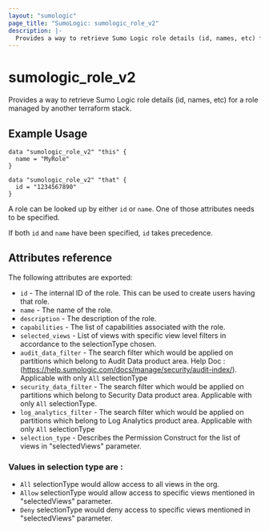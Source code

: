 ```yaml
---
layout: "sumologic"
page_title: "SumoLogic: sumologic_role_v2"
description: |-
  Provides a way to retrieve Sumo Logic role details (id, names, etc) for a role managed outside of terraform.
---
```


# sumologic_role_v2

Provides a way to retrieve Sumo Logic role details (id, names, etc) for a role
managed by another terraform stack.


## Example Usage
```hcl
data "sumologic_role_v2" "this" {
  name = "MyRole"
}
```

```hcl
data "sumologic_role_v2" "that" {
  id = "1234567890"
}
```

A role can be looked up by either `id` or `name`. One of those attributes needs to be specified.

If both `id` and `name` have been specified, `id` takes precedence.

## Attributes reference

The following attributes are exported:

- `id` - The internal ID of the role. This can be used to create users having that role.
- `name` - The name of the role.
- `description` - The description of the role.
- `capabilities` - The list of capabilities associated with the role.
- `selected_views` - List of views with specific view level filters in accordance to the selectionType chosen.
- `audit_data_filter` - The search filter which would be applied on partitions which belong to Audit Data product area. Help Doc : (https://help.sumologic.com/docs/manage/security/audit-index/). Applicable with only `All` selectionType
- `security_data_filter` - The search filter which would be applied on partitions which belong to Security Data product area. Applicable with only `All` selectionType.
- `log_analytics_filter` - The search filter which would be applied on partitions which belong to Log Analytics product area. Applicable with only `All` selectionType
- `selection_type` - Describes the Permission Construct for the list of views in "selectedViews" parameter.
### Values in selection type are : 
  - `All` selectionType would allow access to all views in the org.
  - `Allow` selectionType would allow access to specific views mentioned in "selectedViews" parameter.
  - `Deny` selectionType would deny access to specific views mentioned in "selectedViews" parameter.

